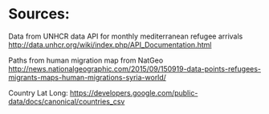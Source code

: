 # Sources:
Data from UNHCR data API for monthly mediterranean refugee arrivals
http://data.unhcr.org/wiki/index.php/API_Documentation.html

Paths from human migration map from NatGeo
http://news.nationalgeographic.com/2015/09/150919-data-points-refugees-migrants-maps-human-migrations-syria-world/

Country Lat Long:
https://developers.google.com/public-data/docs/canonical/countries_csv